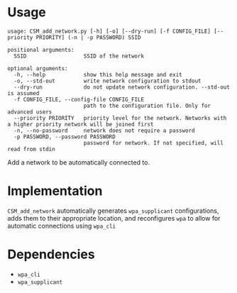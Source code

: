 # Usage
```
usage: CSM_add_network.py [-h] [-o] [--dry-run] [-f CONFIG_FILE] [--priority PRIORITY] (-n | -p PASSWORD) SSID

positional arguments:
  SSID                  SSID of the network

optional arguments:
  -h, --help            show this help message and exit
  -o, --std-out         write network configuration to stdout
  --dry-run             do not update network configuration. --std-out is assumed
  -f CONFIG_FILE, --config-file CONFIG_FILE
                        path to the configuration file. Only for advanced users
  --priority PRIORITY   priority level for the network. Networks with a higher priority network will be joined first
  -n, --no-password     network does not require a password
  -p PASSWORD, --password PASSWORD
                        password for network. If not specified, will read from stdin
```
Add a network to be automatically connected to.

# Implementation
`CSM_add_network` automatically generates `wpa_supplicant` configurations, adds them to their appropriate location, and reconfigures `wpa` to allow for automatic connections using `wpa_cli`

# Dependencies
- `wpa_cli`
- `wpa_supplicant`